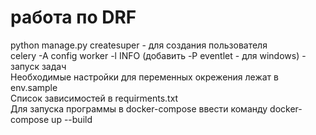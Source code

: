 # работа по DRF
python manage.py createsuper - для создания пользователя\
celery -A config worker -l INFO (добавить -P eventlet - для windows) - запуск задач\
Необходимые настройки для переменных окрежения лежат в env.sample\
Список зависимостей в requirments.txt\
Для запуска программы в docker-compose ввести команду docker-compose up --build

